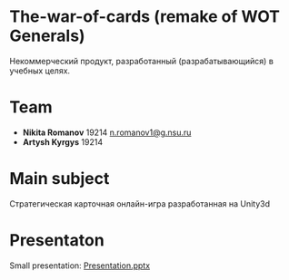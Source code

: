 # The-war-of-cards (remake of WOT Generals)
Некоммерческий продукт, разработанный (разрабатывающийся) в учебных целях.

# Team 

- **Nikita Romanov** 19214 <n.romanov1@g.nsu.ru>
- **Artysh Kyrgys** 19214

# Main subject

Стратегическая карточная онлайн-игра разработанная на Unity3d

# Presentaton

Small presentation:
[Presentation.pptx](https://github.com/BIGNIKi/The-war-of-cards/blob/main/docs/War%20of%20cards.pdf)
